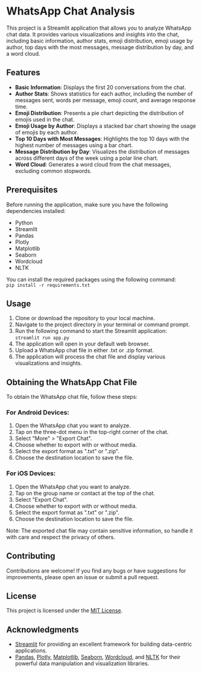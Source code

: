 # WhatsApp Chat Analysis

This project is a Streamlit application that allows you to analyze WhatsApp chat data. It provides various visualizations and insights into the chat, including basic information, author stats, emoji distribution, emoji usage by author, top days with the most messages, message distribution by day, and a word cloud.

## Features

- **Basic Information**: Displays the first 20 conversations from the chat.
- **Author Stats**: Shows statistics for each author, including the number of messages sent, words per message, emoji count, and average response time.
- **Emoji Distribution**: Presents a pie chart depicting the distribution of emojis used in the chat.
- **Emoji Usage by Author**: Displays a stacked bar chart showing the usage of emojis by each author.
- **Top 10 Days with Most Messages**: Highlights the top 10 days with the highest number of messages using a bar chart.
- **Message Distribution by Day**: Visualizes the distribution of messages across different days of the week using a polar line chart.
- **Word Cloud**: Generates a word cloud from the chat messages, excluding common stopwords.

## Prerequisites

Before running the application, make sure you have the following dependencies installed:

- Python
- Streamlit
- Pandas
- Plotly
- Matplotlib
- Seaborn
- Wordcloud
- NLTK

You can install the required packages using the following command:<br>
```pip install -r requirements.txt```

## Usage

1. Clone or download the repository to your local machine.
2. Navigate to the project directory in your terminal or command prompt.
3. Run the following command to start the Streamlit application:<br>
    ```streamlit run app.py```
4. The application will open in your default web browser.
5. Upload a WhatsApp chat file in either .txt or .zip format.
6. The application will process the chat file and display various visualizations and insights.

## Obtaining the WhatsApp Chat File

To obtain the WhatsApp chat file, follow these steps:

### For Android Devices:

1. Open the WhatsApp chat you want to analyze.
2. Tap on the three-dot menu in the top-right corner of the chat.
3. Select "More" > "Export Chat".
4. Choose whether to export with or without media.
5. Select the export format as ".txt" or ".zip".
6. Choose the destination location to save the file.

### For iOS Devices:

1. Open the WhatsApp chat you want to analyze.
2. Tap on the group name or contact at the top of the chat.
3. Select "Export Chat".
4. Choose whether to export with or without media.
5. Select the export format as ".txt" or ".zip".
6. Choose the destination location to save the file.

Note: The exported chat file may contain sensitive information, so handle it with care and respect the privacy of others.

## Contributing

Contributions are welcome! If you find any bugs or have suggestions for improvements, please open an issue or submit a pull request.

## License

This project is licensed under the [MIT License](LICENSE).

## Acknowledgments

- [Streamlit](https://streamlit.io/) for providing an excellent framework for building data-centric applications.
- [Pandas](https://pandas.pydata.org/), [Plotly](https://plotly.com/python/), [Matplotlib](https://matplotlib.org/), [Seaborn](https://seaborn.pydata.org/), [Wordcloud](https://github.com/amueller/word_cloud), and [NLTK](https://www.nltk.org/) for their powerful data manipulation and visualization libraries.
